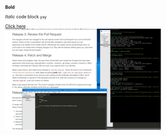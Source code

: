 **Bold**

*Italic*
    code block
`yay`


[Click here](http://daringfireball.net/projects/markdown/syntax)
![alt text](1.1.JPG)
